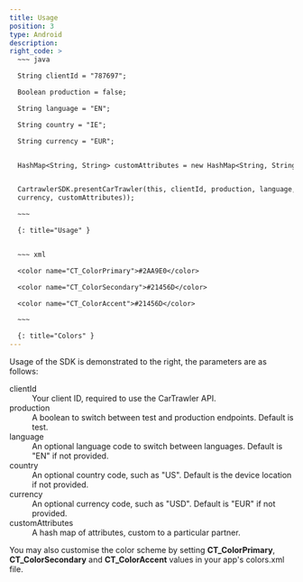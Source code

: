 ```yaml
---
title: Usage
position: 3
type: Android
description:
right_code: >
  ~~~ java

  String clientId = "787697";

  Boolean production = false;

  String language = "EN";

  String country = "IE";

  String currency = "EUR";


  HashMap<String, String> customAttributes = new HashMap<String, String>();


  CartrawlerSDK.presentCarTrawler(this, clientId, production, language, country,
  currency, customAttributes));

  ~~~

  {: title="Usage" }


  ~~~ xml

  <color name="CT_ColorPrimary">#2AA9E0</color>

  <color name="CT_ColorSecondary">#21456D</color>

  <color name="CT_ColorAccent">#21456D</color>

  ~~~

  {: title="Colors" }
---
```



Usage of the SDK is&nbsp;demonstrated to the right, the parameters are as follows:

<dt>clientId</dt><dd>Your client ID, required to use the CarTrawler API.</dd><dt>production</dt><dd>A boolean to switch between test and production endpoints. Default is test.</dd><dt>language</dt><dd>An optional language code to switch between languages. Default is "EN" if not provided.</dd><dt>country</dt><dd>An optional country code, such as "US". Default is the device location if not provided.</dd><dt>currency</dt><dd>An optional currency code, such as "USD". Default is "EUR" if not provided.</dd><dt>customAttributes</dt><dd>A hash map of attributes, custom to a particular partner.</dd>

You may also customise the color scheme by setting **CT\_ColorPrimary**, **CT\_ColorSecondary** and **CT\_ColorAccent** values in your app's colors.xml file.